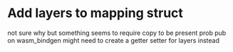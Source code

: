 # Add layers to mapping struct 
not sure why but something seems to require copy to be present prob pub on wasm_bindgen might need to create a getter setter for layers instead 
